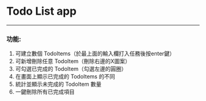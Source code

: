 # Todo List app
---
### 功能:
1. 可建立數個 TodoItems（於最上面的輸入欄打入任務後按enter鍵）
2. 可新增刪除任意 TodoItem（刪除右邊的X圖案）
3. 可勾選已完成的 TodoItem（勾選左邊的圓圈）
4. 在畫面上顯示已完成的 TodoItems 的不同
5. 統計並顯示未完成的 TodoItem 數量
6. 一鍵刪除所有已完成項目
